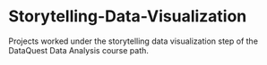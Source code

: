 # Storytelling-Data-Visualization
Projects worked under the storytelling data visualization step of the DataQuest Data Analysis course path.
